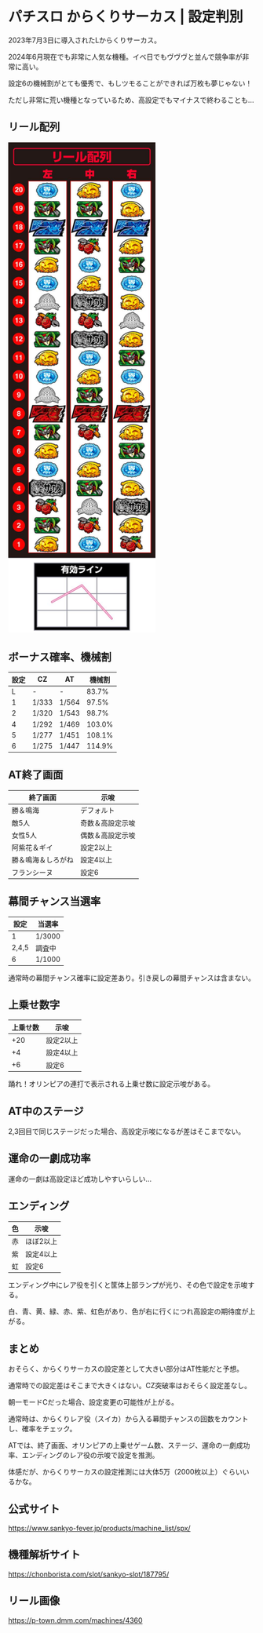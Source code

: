 # パチスロ からくりサーカス | 設定判別

2023年7月3日に導入されたLからくりサーカス。

2024年6月現在でも非常に人気な機種。イベ日でもヴヴヴと並んで競争率が非常に高い。

設定6の機械割がとても優秀で、もしツモることができれば万枚も夢じゃない！

ただし非常に荒い機種となっているため、高設定でもマイナスで終わることも...

## リール配列

<img src="images/reel.jpg" alt="reel" width="300" />

## ボーナス確率、機械割

| 設定 | CZ    | AT    | 機械割 |
| ---- | ----- | ----- | ------ |
| L    | -     | -     | 83.7%  |
| 1    | 1/333 | 1/564 | 97.5%  |
| 2    | 1/320 | 1/543 | 98.7%  |
| 4    | 1/292 | 1/469 | 103.0% |
| 5    | 1/277 | 1/451 | 108.1% |
| 6    | 1/275 | 1/447 | 114.9% |

## AT終了画面

| 終了画面           | 示唆             |
| ------------------ | ---------------- |
| 勝＆鳴海           | デフォルト       |
| 敵5人              | 奇数＆高設定示唆 |
| 女性5人            | 偶数＆高設定示唆 |
| 阿紫花＆ギイ       | 設定2以上        |
| 勝＆鳴海＆しろがね | 設定4以上        |
| フランシーヌ       | 設定6            |

## 幕間チャンス当選率

| 設定  | 当選率 |
| ----- | ------ |
| 1     | 1/3000 |
| 2,4,5 | 調査中 |
| 6     | 1/1000 |

通常時の幕間チャンス確率に設定差あり。引き戻しの幕間チャンスは含まない。

## 上乗せ数字

| 上乗せ数 | 示唆      |
| -------- | --------- |
| +20      | 設定2以上 |
| +4       | 設定4以上 |
| +6       | 設定6     |

踊れ！オリンピアの連打で表示される上乗せ数に設定示唆がある。

## AT中のステージ

2,3回目で同じステージだった場合、高設定示唆になるが差はそこまでない。

## 運命の一劇成功率

運命の一劇は高設定ほど成功しやすいらしい...

## エンディング

| 色 | 示唆       |
| -- | ---------- |
| 赤 | ほぼ2以上  |
| 紫 | 設定4以上  |
| 虹 | 設定6      |

エンディング中にレア役を引くと筐体上部ランプが光り、その色で設定を示唆する。

白、青、黄、緑、赤、紫、虹色があり、色が右に行くにつれ高設定の期待度が上がる。

## まとめ

おそらく、からくりサーカスの設定差として大きい部分はAT性能だと予想。

通常時での設定差はそこまで大きくはない。CZ突破率はおそらく設定差なし。

朝一モードCだった場合、設定変更の可能性が上がる。

通常時は、からくりレア役（スイカ）から入る幕間チャンスの回数をカウントし、確率をチェック。

ATでは、終了画面、オリンピアの上乗せゲーム数、ステージ、運命の一劇成功率、エンディングのレア役の示唆で設定を推測。

体感だが、からくりサーカスの設定推測には大体5万（2000枚以上）ぐらいいるかな。

## 公式サイト

https://www.sankyo-fever.jp/products/machine_list/spx/

## 機種解析サイト

https://chonborista.com/slot/sankyo-slot/187795/

## リール画像

https://p-town.dmm.com/machines/4360
